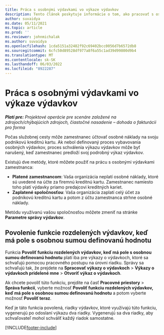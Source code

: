 ```yaml
---
title: Práca s osobnými výdavkami vo výkaze výdavkov
description: Tento článok poskytuje informácie o tom, ako pracovať s osobnými výdavkami, ktoré vzniknú zamestnancom pri cestovaní na služobné účely.
author: suvaidya
ms.date: 05/11/2021
ms.topic: article
ms.prod: ''
ms.reviewer: johnmichalak
ms.author: suvaidya
ms.openlocfilehash: 1cda5151a32482f92c69402bcc0056d7b6572db8
ms.sourcegitcommit: 6cfc50d89528df977a8f6a55c1ad39d99800d9b4
ms.translationtype: MT
ms.contentlocale: sk-SK
ms.lasthandoff: 06/03/2022
ms.locfileid: "8922287"
---
```

# <a name="work-with-personal-expenses-on-an-expense-report"></a>Práca s osobnými výdavkami vo výkaze výdavkov

_**Platí pre:** Projektové operácie pre scenáre založené na zdrojoch/chýbajúcich zdrojoch, čiastočné nasadenie – dohoda o fakturácii pro forma_

Počas služobnej cesty môže zamestnanec účtovať osobné náklady na svoju podnikovú kreditnú kartu. Ak nebol definovaný proces vybavovania osobných výdavkov, proces schválenia výkazu výdavkov môže byť narušený, keď zamestnanec predloží svoj podrobný výkaz výdavkov.

Existujú dve metódy, ktoré môžete použiť na prácu s osobnými výdavkami zamestnanca:

  - **Platené zamestnancom**: Vaša organizácia neplatí osobné náklady, ktoré sú uvedené na účte za firemnú kreditnú kartu. Zamestnanec namiesto toho platí výdavky priamo predajcovi kreditných kariet. 
  - **Zaplatené spoločnosťou**: Vaša organizácia zaplatí celý účet za podnikovú kreditnú kartu a potom z účtu zamestnanca strhne osobné náklady.

Metódu využívanú vašou spoločnosťou môžete zmeniť na stránke **Parametre správy výdavkov**.


## <a name="enable-split-expense-function-when-personal-amount-field-has-value-defined"></a>Povolenie funkcie rozdelených výdavkov, keď má pole s osobnou sumou definovanú hodnotu

Funkcia **Povoliť funkciu rozdelených výdavkov, keď má pole s osobnou sumou definovanú hodnotu** platí iba pre výkazy o výdavkoch, ktoré sa schvaľujú pomocou pracovného postupu na úrovni riadku. Správy sa schvaľujú tak, že prejdete na **Spracovať výkazy o výdavkoch** > **Výkazy o výdavkoch pridelené mne** > **Otvoriť výkaz o výdavkoch**. 

Ak chcete povoliť túto funkciu, prejdite na časť **Pracovné priestory** > **Správa funkcií**, vyberte možnosť **Povoliť funkciu rozdelených výdavkov, keď má pole s osobnou sumou definovanú hodnotu** a potom vyberte možnosť **Povoliť teraz**. 

Keď je táto funkcia povolená, riadky výdavkov, ktoré využívajú túto funkciu, vygenerujú po odoslaní výkazu dva riadky. Vygenerujú sa dva riadky, aby schvaľovateľ mohol schváliť každý riadok samostatne.


[!INCLUDE[footer-include](../includes/footer-banner.md)]

